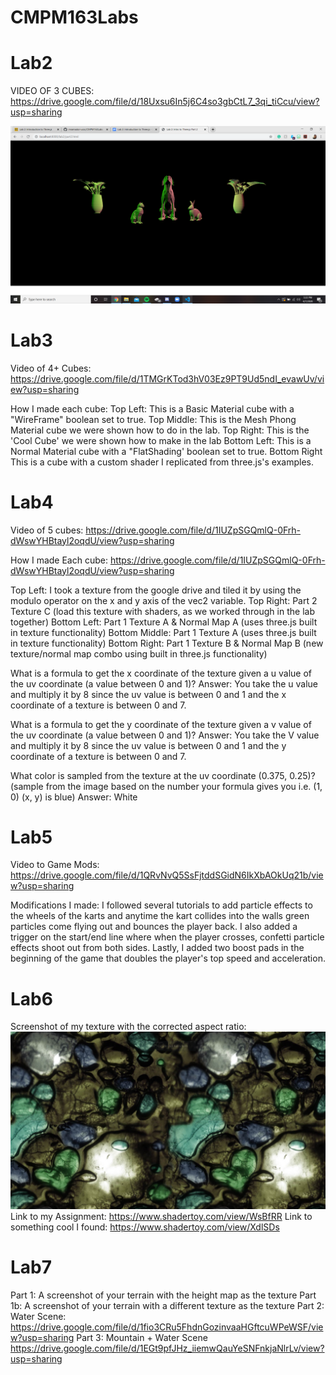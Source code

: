 # CMPM163Labs
# Lab2 #
VIDEO OF 3 CUBES: https://drive.google.com/file/d/18Uxsu6In5j6C4so3gbCtL7_3qi_tiCcu/view?usp=sharing

![](Screenshot%20(43).png)

# Lab3 #
Video of 4+ Cubes: https://drive.google.com/file/d/1TMGrKTod3hV03Ez9PT9Ud5ndI_evawUv/view?usp=sharing

How I made each cube:
Top Left: This is a Basic Material cube with a "WireFrame" boolean set to true.
Top Middle: This is the Mesh Phong Material cube we were shown how to do in the lab.
Top Right: This is the 'Cool Cube' we were shown how to make in the lab
Bottom Left: This is a Normal Material cube with a "FlatShading' boolean set to true.
Bottom Right This is a cube with a custom shader I replicated from three.js's examples.


# Lab4 #
Video of 5 cubes: https://drive.google.com/file/d/1IUZpSGQmlQ-0Frh-dWswYHBtayl2oqdU/view?usp=sharing

How I made Each cube: https://drive.google.com/file/d/1IUZpSGQmlQ-0Frh-dWswYHBtayl2oqdU/view?usp=sharing

Top Left: I took a texture from the google drive and tiled it by using the modulo operator on the x and y axis of the vec2 variable.  Top Right: Part 2 Texture C (load this texture with shaders, as we worked through in the lab together)
Bottom Left: Part 1 Texture A & Normal Map A (uses three.js built in texture functionality)
Bottom Middle: Part 1 Texture A (uses three.js built in texture functionality)
Bottom Right: Part 1 Texture B & Normal Map B (new texture/normal map combo using built in three.js functionality)

What is a formula to get the x coordinate of the texture given a u value of the uv coordinate (a value between 0 and 1)?
Answer: 
You take the u value and multiply it by 8 since the uv value is between 0 and 1 and the x coordinate of a texture is between 0 and 7. 

What is a formula to get the y coordinate of the texture given a v value of the uv coordinate (a value between 0 and 1)?
Answer:
You take the V value and multiply it by 8 since the uv value is between 0 and 1 and the y coordinate of a texture is between 0 and 7. 

What color is sampled from the texture at the uv coordinate (0.375, 0.25)? (sample from the image based on the number your formula gives you i.e. (1, 0) (x, y) is blue)
Answer: White

# Lab5 #
Video to Game Mods: https://drive.google.com/file/d/1QRvNvQ5SsFjtddSGidN6IkXbAOkUq21b/view?usp=sharing

Modifications I made:
I followed several tutorials to add particle effects to the wheels of the karts and anytime the kart collides into the walls green particles come flying out and bounces the player back. I also added a trigger on the start/end line where when the player crosses, confetti particle effects shoot out from both sides. Lastly, I added two boost pads in the beginning of the game that doubles the player's top speed and acceleration.


# Lab6 #
Screenshot of my texture with the corrected aspect ratio:
![](Screenshot%20(51).png)
Link to my Assignment: https://www.shadertoy.com/view/WsBfRR
Link to something cool I found: https://www.shadertoy.com/view/XdlSDs

# Lab7 #
Part 1: A screenshot of your terrain with the height map as the texture
Part 1b: A screenshot of your terrain with a different texture as the texture
Part 2: Water Scene: https://drive.google.com/file/d/1fio3CRu5FhdnGozinvaaHGftcuWPeWSF/view?usp=sharing
Part 3: Mountain + Water Scene https://drive.google.com/file/d/1EGt9pfJHz_iiemwQauYeSNFnkjaNlrLv/view?usp=sharing
